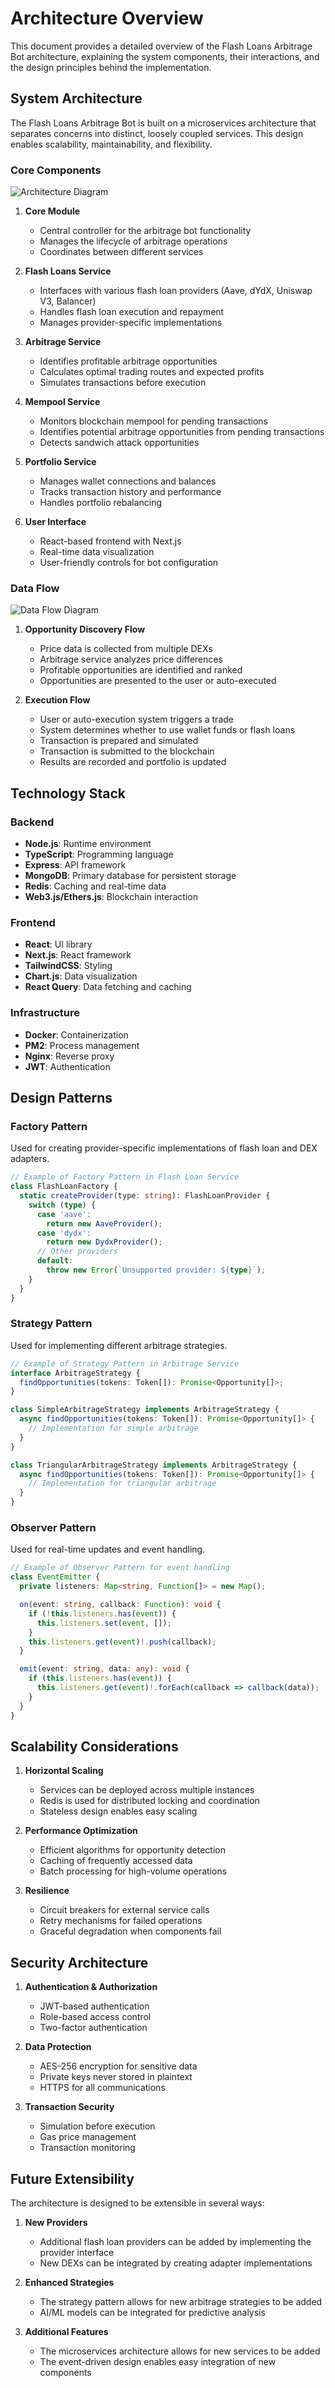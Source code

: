# Architecture Overview

This document provides a detailed overview of the Flash Loans Arbitrage Bot architecture, explaining the system components, their interactions, and the design principles behind the implementation.

## System Architecture

The Flash Loans Arbitrage Bot is built on a microservices architecture that separates concerns into distinct, loosely coupled services. This design enables scalability, maintainability, and flexibility.

### Core Components

![Architecture Diagram](./images/architecture_diagram.png)

1. **Core Module**
   - Central controller for the arbitrage bot functionality
   - Manages the lifecycle of arbitrage operations
   - Coordinates between different services

2. **Flash Loans Service**
   - Interfaces with various flash loan providers (Aave, dYdX, Uniswap V3, Balancer)
   - Handles flash loan execution and repayment
   - Manages provider-specific implementations

3. **Arbitrage Service**
   - Identifies profitable arbitrage opportunities
   - Calculates optimal trading routes and expected profits
   - Simulates transactions before execution

4. **Mempool Service**
   - Monitors blockchain mempool for pending transactions
   - Identifies potential arbitrage opportunities from pending transactions
   - Detects sandwich attack opportunities

5. **Portfolio Service**
   - Manages wallet connections and balances
   - Tracks transaction history and performance
   - Handles portfolio rebalancing

6. **User Interface**
   - React-based frontend with Next.js
   - Real-time data visualization
   - User-friendly controls for bot configuration

### Data Flow

![Data Flow Diagram](./images/data_flow_diagram.png)

1. **Opportunity Discovery Flow**
   - Price data is collected from multiple DEXs
   - Arbitrage service analyzes price differences
   - Profitable opportunities are identified and ranked
   - Opportunities are presented to the user or auto-executed

2. **Execution Flow**
   - User or auto-execution system triggers a trade
   - System determines whether to use wallet funds or flash loans
   - Transaction is prepared and simulated
   - Transaction is submitted to the blockchain
   - Results are recorded and portfolio is updated

## Technology Stack

### Backend
- **Node.js**: Runtime environment
- **TypeScript**: Programming language
- **Express**: API framework
- **MongoDB**: Primary database for persistent storage
- **Redis**: Caching and real-time data
- **Web3.js/Ethers.js**: Blockchain interaction

### Frontend
- **React**: UI library
- **Next.js**: React framework
- **TailwindCSS**: Styling
- **Chart.js**: Data visualization
- **React Query**: Data fetching and caching

### Infrastructure
- **Docker**: Containerization
- **PM2**: Process management
- **Nginx**: Reverse proxy
- **JWT**: Authentication

## Design Patterns

### Factory Pattern
Used for creating provider-specific implementations of flash loan and DEX adapters.

```typescript
// Example of Factory Pattern in Flash Loan Service
class FlashLoanFactory {
  static createProvider(type: string): FlashLoanProvider {
    switch (type) {
      case 'aave':
        return new AaveProvider();
      case 'dydx':
        return new DydxProvider();
      // Other providers
      default:
        throw new Error(`Unsupported provider: ${type}`);
    }
  }
}
```

### Strategy Pattern
Used for implementing different arbitrage strategies.

```typescript
// Example of Strategy Pattern in Arbitrage Service
interface ArbitrageStrategy {
  findOpportunities(tokens: Token[]): Promise<Opportunity[]>;
}

class SimpleArbitrageStrategy implements ArbitrageStrategy {
  async findOpportunities(tokens: Token[]): Promise<Opportunity[]> {
    // Implementation for simple arbitrage
  }
}

class TriangularArbitrageStrategy implements ArbitrageStrategy {
  async findOpportunities(tokens: Token[]): Promise<Opportunity[]> {
    // Implementation for triangular arbitrage
  }
}
```

### Observer Pattern
Used for real-time updates and event handling.

```typescript
// Example of Observer Pattern for event handling
class EventEmitter {
  private listeners: Map<string, Function[]> = new Map();

  on(event: string, callback: Function): void {
    if (!this.listeners.has(event)) {
      this.listeners.set(event, []);
    }
    this.listeners.get(event)!.push(callback);
  }

  emit(event: string, data: any): void {
    if (this.listeners.has(event)) {
      this.listeners.get(event)!.forEach(callback => callback(data));
    }
  }
}
```

## Scalability Considerations

1. **Horizontal Scaling**
   - Services can be deployed across multiple instances
   - Redis is used for distributed locking and coordination
   - Stateless design enables easy scaling

2. **Performance Optimization**
   - Efficient algorithms for opportunity detection
   - Caching of frequently accessed data
   - Batch processing for high-volume operations

3. **Resilience**
   - Circuit breakers for external service calls
   - Retry mechanisms for failed operations
   - Graceful degradation when components fail

## Security Architecture

1. **Authentication & Authorization**
   - JWT-based authentication
   - Role-based access control
   - Two-factor authentication

2. **Data Protection**
   - AES-256 encryption for sensitive data
   - Private keys never stored in plaintext
   - HTTPS for all communications

3. **Transaction Security**
   - Simulation before execution
   - Gas price management
   - Transaction monitoring

## Future Extensibility

The architecture is designed to be extensible in several ways:

1. **New Providers**
   - Additional flash loan providers can be added by implementing the provider interface
   - New DEXs can be integrated by creating adapter implementations

2. **Enhanced Strategies**
   - The strategy pattern allows for new arbitrage strategies to be added
   - AI/ML models can be integrated for predictive analysis

3. **Additional Features**
   - The microservices architecture allows for new services to be added
   - The event-driven design enables easy integration of new components

